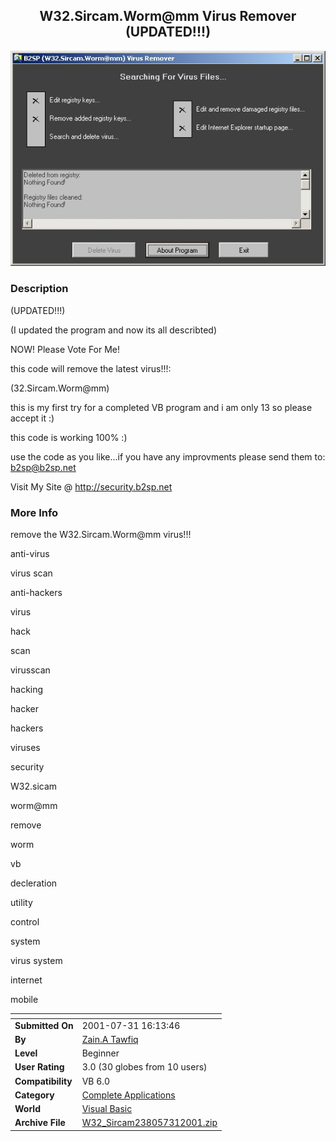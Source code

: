 ﻿<div align="center">

## W32\.Sircam\.Worm@mm Virus Remover \(UPDATED\!\!\!\)

<img src="PIC20017302028288178.JPG">
</div>

### Description

(UPDATED!!!)

(I updated the program and now its all describted)

NOW! Please Vote For Me!

this code will remove the latest virus!!!:

(32.Sircam.Worm@mm)

this is my first try for a completed VB program and i am only 13 so please accept it :)

this code is working 100% :)

use the code as you like...if you have any improvments please send them to: b2sp@b2sp.net

Visit My Site @ http://security.b2sp.net
 
### More Info
 
remove the W32.Sircam.Worm@mm virus!!!

anti-virus

virus scan

anti-hackers

virus

hack

scan

virusscan

hacking

hacker

hackers

viruses

security

W32.sicam

worm@mm

remove

worm

vb

decleration

utility

control

system

virus system

internet

mobile


<span>             |<span>
---                |---
**Submitted On**   |2001-07-31 16:13:46
**By**             |[Zain\.A Tawfiq](https://github.com/Planet-Source-Code/PSCIndex/blob/master/ByAuthor/zain-a-tawfiq.md)
**Level**          |Beginner
**User Rating**    |3.0 (30 globes from 10 users)
**Compatibility**  |VB 6\.0
**Category**       |[Complete Applications](https://github.com/Planet-Source-Code/PSCIndex/blob/master/ByCategory/complete-applications__1-27.md)
**World**          |[Visual Basic](https://github.com/Planet-Source-Code/PSCIndex/blob/master/ByWorld/visual-basic.md)
**Archive File**   |[W32\_Sircam238057312001\.zip](https://github.com/Planet-Source-Code/zain-a-tawfiq-w32-sircam-worm-mm-virus-remover-updated__1-25671/archive/master.zip)









